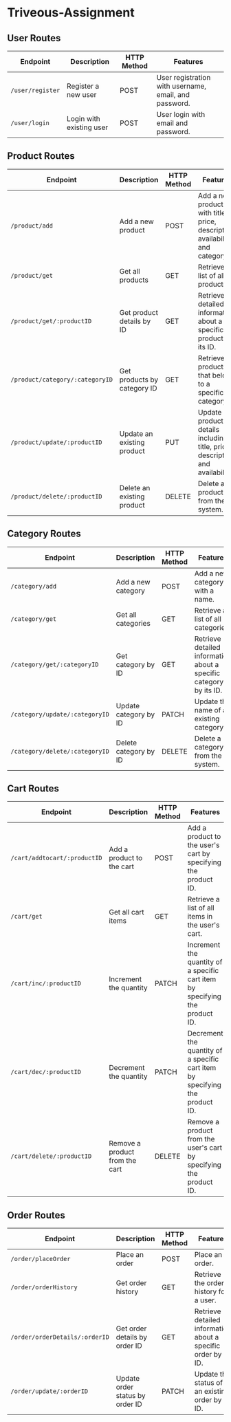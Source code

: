 # Triveous-Assignment


## User Routes

| Endpoint       | Description                   | HTTP Method | Features                                      |
| -------------- | ----------------------------- | ----------- | --------------------------------------------- |
| `/user/register`    | Register a new user           | POST        | User registration with username, email, and password. |
| `/user/login`       | Login with existing user      | POST        | User login with email and password.            |

## Product Routes

| Endpoint               | Description                   | HTTP Method | Features                                      |
| ----------------------- | ----------------------------- | ----------- | --------------------------------------------- |
| `/product/add`                 | Add a new product             | POST        | Add a new product with title, price, description, availability, and category. |
| `/product/get`                 | Get all products              | GET         | Retrieve a list of all products.             |
| `/product/get/:productID`      | Get product details by ID     | GET         | Retrieve detailed information about a specific product by its ID. |
| `/product/category/:categoryID`| Get products by category ID   | GET         | Retrieve products that belong to a specific category. |
| `/product/update/:productID`   | Update an existing product    | PUT         | Update product details including title, price, description, and availability. |
| `/product/delete/:productID`   | Delete an existing product    | DELETE      | Delete a product from the system.             |

## Category Routes

| Endpoint               | Description                   | HTTP Method | Features                                      |
| ----------------------- | ----------------------------- | ----------- | --------------------------------------------- |
| `/category/add`                 | Add a new category            | POST        | Add a new category with a name.               |
| `/category/get`                 | Get all categories            | GET         | Retrieve a list of all categories.           |
| `/category/get/:categoryID`     | Get category by ID            | GET         | Retrieve detailed information about a specific category by its ID. |
| `/category/update/:categoryID`  | Update category by ID         | PATCH       | Update the name of an existing category.     |
| `/category/delete/:categoryID`  | Delete category by ID         | DELETE      | Delete a category from the system.           |

## Cart Routes

| Endpoint               | Description                   | HTTP Method | Features                                      |
| ----------------------- | ----------------------------- | ----------- | --------------------------------------------- |
| `/cart/addtocart/:productID`| Add a product to the cart     | POST        | Add a product to the user's cart by specifying the product ID. |
| `/cart/get`                 | Get all cart items            | GET         | Retrieve a list of all items in the user's cart. |
| `/cart/inc/:productID`      | Increment the quantity        | PATCH       | Increment the quantity of a specific cart item by specifying the product ID. |
| `/cart/dec/:productID`      | Decrement the quantity        | PATCH       | Decrement the quantity of a specific cart item by specifying the product ID. |
| `/cart/delete/:productID`   | Remove a product from the cart| DELETE      | Remove a product from the user's cart by specifying the product ID. |

## Order Routes

| Endpoint               | Description                   | HTTP Method | Features                                      |
| ----------------------- | ----------------------------- | ----------- | --------------------------------------------- |
| `/order/placeOrder`          | Place an order                | POST        | Place an order.                               |
| `/order/orderHistory`        | Get order history             | GET         | Retrieve the order history for a user.        |
| `/order/orderDetails/:orderID`| Get order details by order ID| GET         | Retrieve detailed information about a specific order by its ID. |
| `/order/update/:orderID`     | Update order status by order ID| PATCH     | Update the status of an existing order by its ID. |
